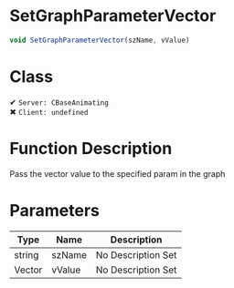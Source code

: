 # SetGraphParameterVector
```js
void SetGraphParameterVector(szName, vValue)
```
# Class
✔ `Server: CBaseAnimating`  
✖ `Client: undefined`  

# Function Description
Pass the vector value to the specified param in the graph
# Parameters
Type|Name|Description
--|--|--
string|szName|No Description Set
Vector|vValue|No Description Set
